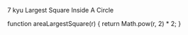 7 kyu
Largest Square Inside A Circle

function areaLargestSquare(r) {
  return Math.pow(r, 2) * 2;
}
